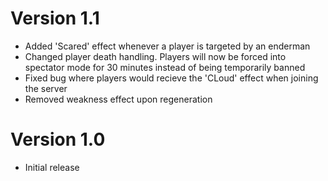 # Version 1.1

- Added 'Scared' effect whenever a player is targeted by an enderman
- Changed player death handling. Players will now be forced into spectator mode for 30 minutes instead of being temporarily banned
- Fixed bug where players would recieve the 'CLoud' effect when joining the server
- Removed weakness effect upon regeneration

# Version 1.0

- Initial release
